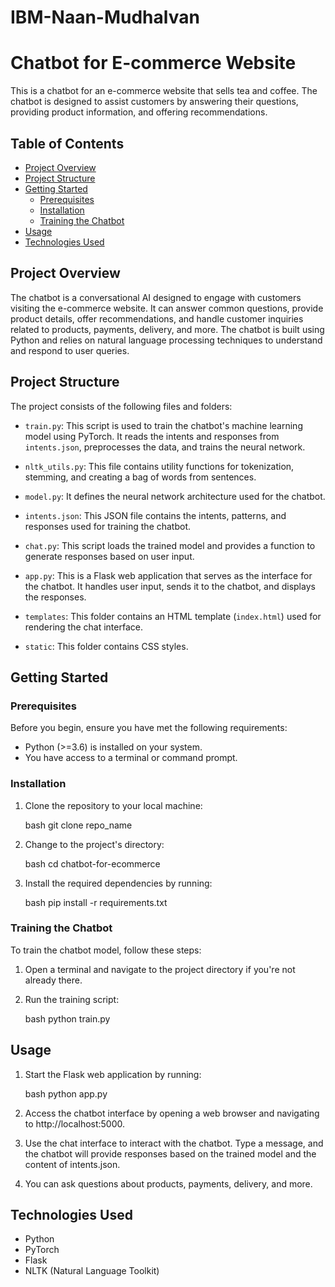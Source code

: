 # IBM-Naan-Mudhalvan
# Chatbot for E-commerce Website

This is a chatbot for an e-commerce website that sells tea and coffee. The chatbot is designed to assist customers by answering their questions, providing product information, and offering recommendations.

## Table of Contents

- [Project Overview](#project-overview)
- [Project Structure](#project-structure)
- [Getting Started](#getting-started)
  - [Prerequisites](#prerequisites)
  - [Installation](#installation)
  - [Training the Chatbot](#training-the-chatbot)
- [Usage](#usage)
- [Technologies Used](#technologies-used)

## Project Overview

The chatbot is a conversational AI designed to engage with customers visiting the e-commerce website. It can answer common questions, provide product details, offer recommendations, and handle customer inquiries related to products, payments, delivery, and more. The chatbot is built using Python and relies on natural language processing techniques to understand and respond to user queries.

## Project Structure

The project consists of the following files and folders:

- `train.py`: This script is used to train the chatbot's machine learning model using PyTorch. It reads the intents and responses from `intents.json`, preprocesses the data, and trains the neural network.

- `nltk_utils.py`: This file contains utility functions for tokenization, stemming, and creating a bag of words from sentences.

- `model.py`: It defines the neural network architecture used for the chatbot.

- `intents.json`: This JSON file contains the intents, patterns, and responses used for training the chatbot.

- `chat.py`: This script loads the trained model and provides a function to generate responses based on user input.

- `app.py`: This is a Flask web application that serves as the interface for the chatbot. It handles user input, sends it to the chatbot, and displays the responses.

- `templates`: This folder contains an HTML template (`index.html`) used for rendering the chat interface.

- `static`: This folder contains CSS styles.
## Getting Started

### Prerequisites

Before you begin, ensure you have met the following requirements:

- Python (>=3.6) is installed on your system.
- You have access to a terminal or command prompt.

### Installation

1. Clone the repository to your local machine:

   bash
   git clone repo_name
   

2. Change to the project's directory:

    bash
    cd chatbot-for-ecommerce
    

3. Install the required dependencies by running:

    bash
    pip install -r requirements.txt
    

### Training the Chatbot
To train the chatbot model, follow these steps:

1. Open a terminal and navigate to the project directory if you're not already there.

2. Run the training script:

    bash
    python train.py
    

## Usage

1. Start the Flask web application by running:

    bash
    python app.py
    
2. Access the chatbot interface by opening a web browser and navigating to http://localhost:5000.

3. Use the chat interface to interact with the chatbot. Type a message, and the chatbot will provide responses based on the trained model and the content of intents.json.

4. You can ask questions about products, payments, delivery, and more.


## Technologies Used
* Python
* PyTorch
* Flask
* NLTK (Natural Language Toolkit)

